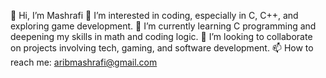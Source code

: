 👋 Hi, I’m Mashrafi
👀 I’m interested in coding, especially in C, C++, and exploring game development.
🌱 I’m currently learning C programming and deepening my skills in math and coding logic.
💞️ I’m looking to collaborate on projects involving tech, gaming, and software development.
📫 How to reach me: aribmashrafi@gmail.com

<!---
MasH-is-here/MasH-is-here is a ✨ special ✨ repository because its `README.md` (this file) appears on your GitHub profile.
You can click the Preview link to take a look at your changes.
--->
